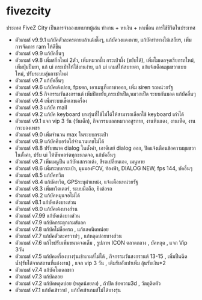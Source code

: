 # fivezcity
ประเทศ FiveZ City เป็นการจำลองบทบาทผู้เล่น ทำงาน + หาเงิน + หาเพื่อน การใช้ชีวิตในประเทศ
* ตัวเกมส์ v9.9.1 แก้บัคตัวละครตายแล้วเด้งดึ๊งๆ, แก้บัควงแดงหาย, แก้บัคท่าทางให้เสถียร, เพิ่มการจัดการ ram ให้ดีขึ้น
* ตัวเกมส์ v9.9 แก้บัคอื่นๆ
* ตัวเกมส์ v9.8 เพิ่มสกีลใหม่ 2ตัว, เพิ่มหมวกผึ้ง กระเป๋าผึ้ง (ขยับได้), เพิ่มโมเดลจุดเรียกรถใหม่, เพิ่มปุ่มปั้มยา, แก้ ui กระเป๋าให้ใช้งานง่าย, แก้ ui เกมส์ให้สบายตา, แก้แจ้งเตือนมุมขวาแบบใหม่, ปรับระบบสุ่มกาชาใหม่
* ตัวเกมส์ v9.7 แก้บัคอื่นๆ
* ตัวเกมส์ v9.6 แก้บัคเด้งบ่อย, fpsตก, เอาเมนูทิ้งกาชาออก, เพิ่ม siren รถหน่วยรัฐ
* ตัวเกมส์ v9.5 กิจกรรมวันสงกรานต์ เพิ่มปีกขยับ,กระเป๋าเป็ด,หมวกเป็ด ระบบกันมอด แก้บัคอื่นๆ
* ตัวเกมส์ v9.4 เพิ่มระบบเช็คเลขเครื่อง
* ตัวเกมส์ v9.3 แก้บัค mail
* ตัวเกมส์ v9.2 แก้บัค keyboard บางรุ่นที่ใช้ไม่ได้ให้สามารถเลือกใช้ keyboard เก่าได้
* ตัวเกมส์ v9.1 แจก vip 3 วัน (วันเด็ก), กิจกรรมแลกหมวกอสูรกาย, งานหินแดง, งานเห็ด, งานกระบองเพชร
* ตัวเกมส์ v9.0 เพิ่มจำนวน max ในระบบกระเป๋า
* ตัวเกมส์ v8.9 แก้บัคคีบอร์ดใส่จำนวนเลขไม่ได้
* ตัวเกมส์ v8.8 ปรับขนาด dialog ในตั้งค่า, เอาดีเลย์ dialog ออก, ปิดแจ้งเตือนข้อความมุมขวาในตั้งค่า, ปรับ ui ให้ซัพพอร์ตทุกขนาดจอ, แก้บัคอื่นๆ
* ตัวเกมส์ v8.7 เพิ่มเมนูปืน แก้บัคเสกรถเด้ง, สีรถเปลี่ยนเอง, เมนูหาย
* ตัวเกมส์ v8.6 เพิ่มระบบกระเป๋า, มุมมองFOV, ท้องฟ้า, DIALOG NEW, fps 144, บัคอื่นๆ
* ตัวเกมส์ v8.5 แก้บัคทวิต
* ตัวเกมส์ v8.4 แก้บัคทวิต, GPSระบุตำแหน่ง, แจ้งเตือนหน่วยรัฐ
* ตัวเกมส์ v8.3 เพิ่มทวิตเตอร์, ระบบมือถือ, ยิงล้อรถ
* ตัวเกมส์ v8.2 แก้บัคหมุนจอไม่ได้
* ตัวเกมส์ v8.1 แก้บัคเด้งบางส่วน
* ตัวเกมส์ v8.0 แก้บัคเด้งบางส่วน
* ตัวเกมส์ v7.99 แก้บัคเด้งบางส่วน
* ตัวเกมส์ v7.9 แก้บัคกระตุกเกมส์แลค
* ตัวเกมส์ v7.8 แก้บัคไม่ล็อครถ , แก้แลคนิดหน่อย
* ตัวเกมส์ v7.7 แก้บัคตัวละครวาปๆ , แก้หลุดบ่อยบางส่วน
* ตัวเกมส์ v7.6 แก้ไขปรับเพิ่มขนาดจอเต็ม , รูปภาพ ICON ตลาดกลาง , บัคหลุด , แจก Vip 3วัน
* ตัวเกมส์ v7.5 แก้บัคเครื่องบางรุ่นเข้าเกมส์ไม่ได้ , กิจกรรมวันสงกรานต์ 13-15 , เพิ่มปืนฉีดน้ำ(รับได้จากสถานที่แต่งงาน) , แจก vip 3 วัน , เติมรับอังเปาเพิ่ม ลุ้นรับเงิน*2
* ตัวเกมส์ v7.4 แก้บัคโมเดลขาว
* ตัวเกมส์ v7.3 แก้บัคลอย
* ตัวเกมส์ v7.2 แก้บัคหลุดบ่อย (หลุดน้อยลง) , ถ้าปิด ข้อความ3d , วัตถุติดตัว
* ตัวเกมส์ v7.1 แก้บัคเข้าวาป , แก้บัคเข้าเกมส์ไม่ได้บางรุ่น

